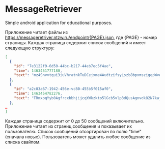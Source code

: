 # MessageRetriever
Simple android application for educational purposes.

Приложение читает файлы из https://messageretriver.ntzw.ru/endpoint/{PAGE}.json, где {PAGE} - номер страницы.
Каждая страница содержит список сообщений и имеет следующую структуру:
```JSON
[
  {
    "id": "7e3122f9-6d50-44bc-b217-44eb7ec5f4ae",
    "time": 1463451777180,
    "text": "mz4Snvvtqui3iuVhratnkTuDCejxme4AudtzifsyLszb8bpxmszigepWvgYgqybs8HAGluwcTUescikwapmjbppltvYboy9g"
  },
  {
    "id": "a2c03a67-1942-456e-vc80-455b5f015af0",
    "time": 1463454782276,
    "text": "TRmxoqYyb0AgfrcxbbhjijcqXWkzkto5lGcb5vlp3dQusAgnvdk82N7kajfOsmdlnkhmL8dkdkv"
  },
…
]
```
Каждая страница содержит от 0 до 50 сообщений включительно.
Приложение читает из страниц сообщения и показывает их пользователю.
Список сообщений отсортирован по полю "time" (сначала новые).
Пользователь может удалить любое сообщение из списка свайпом.

